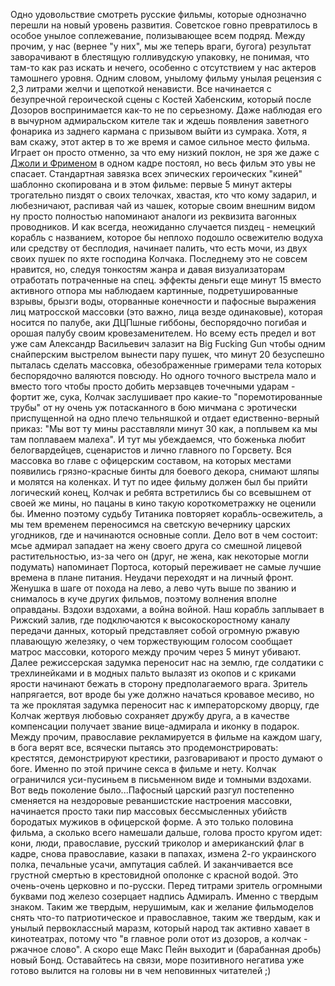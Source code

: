 Одно удовольствие смотреть русские фильмы, которые однозначно перешли на новый уровень развития. Советское говно превратилось в особое унылое соплежевание,&nbsp;полизывающее всем подряд. Между прочим, у нас (вернее "у них", мы же теперь враги, бугога) результат заворачивают в блестящую голливудскую упаковку, не понимая, что там-то как раз искать и нечего, особенно с отсутствием у нас актеров тамошнего уровня. Одним словом, унылому фильму унылая рецензия с 2,3 литрами желчи и щепоткой ненависти. Все начинается с безупречной героической сцены с Костей Хабенским, который после Дозоров воспринимается как-то не по серьезному. Даже наблюдая его в вычурном адмиральском кителе так и ждешь появления заветного фонарика из заднего кармана с призывом выйти из сумрака. Хотя, я вам скажу, этот актер в то же время и самое сильное место фильма. Играет он просто отменно, за что ему низкий поклон, не зря же даже с <a href="/blog/134.html">Джоли и Фрименом</a> в одном кадре постоял, но весь фильм это увы не спасает. Стандартная завязка всех эпических героических "киней" шаблонно скопирована и в этом фильме: первые 5 минут актеры трогательно пиздят о своих телочках, хвастая, кто что кому задарил, и любезничают, распивая чай из чашек, которые своим внешним видом ну просто полностью напоминают аналоги из реквизита вагонных проводников. И как всегда, неожиданно случается пиздец - немецкий корабль с названием, которое бы неплохо подошло освежителю водуха или средству от бесплодия, начинает палить, что есть мочи, из двух своих пушек по яхте господина Колчака. Последнему это не совсем нравится, но, следуя тонкостям жанра и давая визуализаторам отработать потраченные на спец. эффекты деньги еще минут 15 вместо активного отпора мы наблюдаем картинные, подретушированные взрывы, брызги воды, оторванные конечности и пафосные выражения лиц матросской массовки (это важно, лица везде одинаковые), которая носится по палубе, аки ДЦПшные гиббоны, беспорядочно погибая и орошая палубу своим кровезаменителем. Но всему есть предел и вот уже сам Александр Васильевич залазит на Big Fucking Gun чтобы одним снайперским выстрелом вынести пару пушек, что минут 20 безуспешно пыталась сделать массовка, обезображенные гримерами тела которых беспорядочно валяются повсюду. Но одного точного выстрела мало и вместо того чтобы просто добить мерзавцев точечными ударам - фортит же, сука, Колчак заслушивает про какие-то "поремотированные трубы" от ну очень уж потасканного в бою мичмана с эротически приспущенной на одно плечо тельняшкой и отдает едиственно-верный приказ: "Мы вот ту мины расставляли минут 30 как, а поплывем ка мы там поплаваем малеха". И тут мы убеждаемся, что боженька любит белогвардейцев, сценаристов и лично главного по Горсвету. Вся массовка во главе с офицерским составом, на которых местами появились грязно-красные бинты для боевого декора, снимают шляпы и молятся на коленках. И тут по идее фильму должен был бы прийти логический конец, Колчак и ребята встретились бы со всевышнем от своей же мины, но пацаны в кино такую короткометражку не оценили бы. Именно поэтому судьбу Титаника повторяет корабль-освежитель, а мы тем временем переносимся на светскую вечернику царских угодников, где и начинаются основные сопли. Дело вот в чем состоит: мсье адмирал западает на жену своего друга со смешной лицевой растительностью, из-за чего он (друг, не жена, как некоторые могли подумать) напоминает Портоса, который переживает не самые лучшие времена в плане питания. Неудачи переходят и на личный фронт. Женушка в шаге от похода на лево, а лево чуть выше по званию и снималось в куче других фильмов, поэтому волнения вполне оправданы. Вздохи вздохами, а война войной. Наш корабль заплывает в Рижский залив, где подключаются к высокоскоростному каналу передачи данных, который представляет собой огромную ржавую плавающую железяку, о чем торжествующим голосом сообщает матрос массовки, которого между прочим через 5 минут убивают. Далее режиссерская задумка переносит нас на землю, где солдатики с трехлинейками и в модных пальто вылазят из окопов и с криками ярости начинают бежать в сторону предполагаемого врага. Зритель напрягается, вот вроде бы уже должно начаться кровавое месиво, но та же проклятая задумка переносит нас к императорскому дворцу, где Колчак жертвуя любовью сохраняет дружбу друга, а в качестве компенсации получает звание вице-адмирала и иконку в подарок. Между прочим, православие рекламируется в фильме на каждом шагу, в бога верят все, всячески пытаясь это продемонстрировать: крестятся, демонстрируют крестики, разговаривают и просто думают о боге. Именно по этой причине секса в фильме и нету. Колчак ограничился уси-пусиньем в письменном виде и томными вздохами. Вот ведь поколение было...Пафосный царский разгул постепенно сменяется на нездоровые реваншистские настроения массовки, начинается просто таки пир массовых бессмысленных убийств бородатых мужиков в офицерской форме. А это только половина фильма, а сколько всего намешали дальше, голова просто кругом идет: кони, люди, православие, русский триколор и американский флаг в кадре, снова православие, казаки в папахах, измена 2-го украинского полка, печальные усачи, ампутация саблей. И заканчивается все грустной смертью в крестовидной ополонке с красной водой. Это очень-очень церковно и по-русски. Перед титрами зритель огромными буквами под железо созерцает надпись Адмиралъ. Именно с твердым знаком. Таким же твердым, нерушимым, как и желание фильмоделов снять что-то патриотическое и православное, таким же твердым, как и унылый первоклассный маразм, который народ так активно хавает в кинотеатрах, потому что "в главное роли отот из дозоров, а колчак - ржачное слово". А скоро еще Макс Пейн выходит и (барабанная дробь) новый Бонд. Оставайтесь на связи, море позитивного негатива уже готово вылится на головы ни в чем неповинных читателей ;)